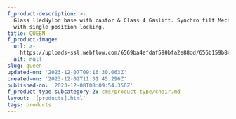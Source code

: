 ```yaml
---
f_product-description: >-
  Glass lledNylon base with castor & Class 4 Gaslift. Synchro tilt Mechanism
  with single position locking.
title: QUEEN
f_product-image:
  url: >-
    https://uploads-ssl.webflow.com/6569ba4efdaf590bfa2e88dd/656b159b84a7b6a965afc6cd_p14.PNG
  alt: null
slug: queen
updated-on: '2023-12-07T09:16:30.063Z'
created-on: '2023-12-02T11:31:45.296Z'
published-on: '2023-12-08T08:09:54.350Z'
f_product-type-subcategory-2: cms/product-type/chair.md
layout: '[products].html'
tags: products
---
```



